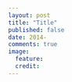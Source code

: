 ```yaml
---
layout: post
title: "Title"
published: false
date: 2014-
comments: true
image:
  feature: 
  credit: 
---
```


